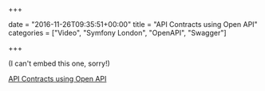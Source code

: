 +++

date = "2016-11-26T09:35:51+00:00"
title = "API Contracts using Open API"
categories = ["Video", "Symfony London", "OpenAPI", "Swagger"]

+++

(I can't embed this one, sorry!)

[API Contracts using Open API](https://skillsmatter.com/skillscasts/9165-api-contracts-using-open-api)